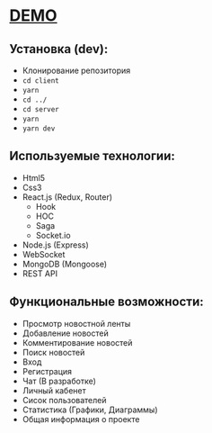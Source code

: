 # [DEMO](http://185.41.160.136:81/)

## Установка (dev):
* Клонирование репозитория
* `cd client`
* `yarn`
* `cd ../`
* `cd server`
* `yarn`
* `yarn dev`

## Используемые технологии:
- Html5
- Css3
- React.js (Redux, Router)
  - Hook
  - HOC
  - Saga
  - Socket.io
- Node.js (Express)
- WebSocket
- MongoDB (Mongoose)
- REST API

## Функциональные возможности:
- Просмотр новостной ленты
- Добавление новостей
- Комментирование новостей
- Поиск новостей
- Вход
- Регистрация
- Чат (В разработке)
- Личный кабенет
- Сисок пользователей
- Статистика (Графики, Диаграммы)
- Общая информация о проекте
